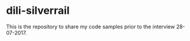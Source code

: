 # dili-silverrail
This is the repository to share my code samples prior to the interview 28-07-2017.
